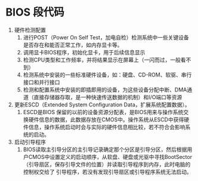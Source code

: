 # BIOS 段代码

1. 硬件检测配置
    1. 进行POST（Power On Self Test，加电自检）检测系统中一些关键设备是否存在和能否正常工作，如内存显卡等。
    2. 调用显卡BIOS程序，初始化显卡，用于后续信息显示
    3. 检测CPU类型和工作频率，并将结果显示在屏幕上（一闪而过，一般看不到）
    4. 检测系统中安装的一些标准硬件设备，如：硬盘、CD-ROM、软驱、串行接口和并行接口
    5. 检测和配置系统中安装的即插即用的设备，为这些设备分配中断、DMA通道（直接存储器存取，是一种快速传送数据的机制）和I/O端口等资源
2. 更新ESCD（Extended System Configuration Data，扩展系统配置数据）。
    1. ESCD是BIOS 保留的以前的设备资源分配表，是BIOS用来与操作系统交换硬件信息的数据，此数据存放在CMOS中。操作系统从ESCD中获得硬件信息，操作系统启动时会与实际的硬件信息相比较，若不符合会影响系统的启动。
3. 启动引导程序
    1. BIOS读取主引导分区的主引导记录确定那个分区是引导分区，然后根据用户CMOS中设置定义的启动顺序，从软盘、硬盘或光驱中寻找BootSector（引导扇区，保存引导文件的位置）并读取引导程序到内存，此时电脑的控制权交给了 引导程序，若没有发现引导扇区或引导程序系统无法启动。